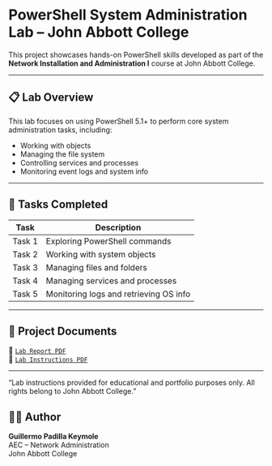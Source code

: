 # PowerShell System Administration Lab – John Abbott College

This project showcases hands-on PowerShell skills developed as part of the **Network Installation and Administration I** course at John Abbott College.

---

## 📋 Lab Overview

This lab focuses on using PowerShell 5.1+ to perform core system administration tasks, including:

- Working with objects
- Managing the file system
- Controlling services and processes
- Monitoring event logs and system info

---

## 🔧 Tasks Completed

| Task | Description |
|------|-------------|
| Task 1 | Exploring PowerShell commands |
| Task 2 | Working with system objects |
| Task 3 | Managing files and folders |
| Task 4 | Managing services and processes |
| Task 5 | Monitoring logs and retrieving OS info |

---

## 📂 Project Documents

📄 [`Lab Report PDF`](./Lab2_GuillermoPadillaKeymole_PowerShell_Basics_and_System_Administration.pdf)  
📑 [`Lab Instructions PDF`](./Lab%202%20-%20PowerShell%20Basics%20and%20System%20Administration.pdf)

---

“Lab instructions provided for educational and portfolio purposes only. All rights belong to John Abbott College.”

## 👨‍💻 Author

**Guillermo Padilla Keymole**  
AEC – Network Administration  
John Abbott College
